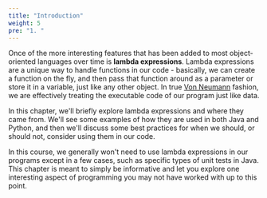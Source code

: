 ```yaml
---
title: "Introduction"
weight: 5
pre: "1. "
---
```

Once of the more interesting features that has been added to most object-oriented languages over time is **lambda expressions**. Lambda expressions are a unique way to handle functions in our code - basically, we can create a function on the fly, and then pass that function around as a parameter or store it in a variable, just like any other object. In true [Von Neumann](https://en.wikipedia.org/wiki/Von_Neumann_architecture) fashion, we are effectively treating the executable code of our program just like data. 

In this chapter, we'll briefly explore lambda expressions and where they came from. We'll see some examples of how they are used in both Java and Python, and then we'll discuss some best practices for when we should, or should not, consider using them in our code. 

In this course, we generally won't need to use lambda expressions in our programs except in a few cases, such as specific types of unit tests in Java. This chapter is meant to simply be informative and let you explore one interesting aspect of programming you may not have worked with up to this point.

